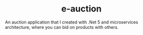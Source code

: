 # <div align="center">e-auction</div>
An auction application that I created with .Net 5 and microservices architecture, where you can bid on products with others.
